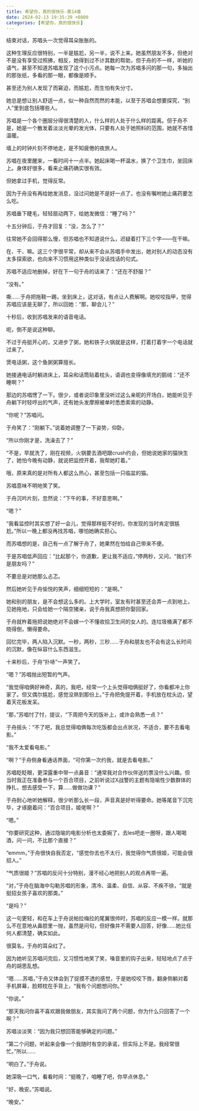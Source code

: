 ```yaml
---
title: 希望你，真的很快乐-第14章
date: 2024-02-13 19:35:39 +0800
categories: [希望你，真的很快乐]
---
```


结束对话，苏唱头一次觉得耳朵胀胀的。

这种生理反应很特别，一半是尴尬，另一半，说不上来。她虽然朋友不多，但绝对不是没有享受过照拂，相反，她得到过不计其数的帮助，但于舟的不一样，听她的语气，甚至不知道苏唱发现了这个小污点。她每一次为苏唱多问的那一句，多抽出的那张纸，多看的那一眼，都像是顺手。

甚至还为别人发现了而窘迫，而尴尬，而生怕有失分寸。

她总是想让别人舒适一点，似一种自然而然的本能，以至于苏唱会想要探究，“别人”里到底包括哪些人。

苏唱是一个各个圈层分得很清楚的人，什么样的人处于什么样的距离。但于舟不是，她是一个散发着淡淡光晕的发光体，只要有人处于她照料的范围，她就不吝惜温暖。

墙上的时钟片刻不停地走，是不知疲倦的夜旅人。

苏唱在夜里醒来，一看时间十一点半。她起床喝一杯温水，换了个卫生巾，坐回床上。身体好很多，看来止痛药确实很有效。

但她拿过手机，觉得反常。

因为于舟没有再给她发消息，没过问她是不是好一点了，也没有嘱咐她止痛药要怎么吃。

苏唱垂下睫毛，轻轻扇动两下，给她发微信：“睡了吗？”

十五分钟后，于舟才回复：“没，怎么了？”

往常她不会回得那么慢，但苏唱也不知道说什么，迟疑着打下三个字——在干嘛。

在、干、嘛。这三个字很平常，却从来不会从苏唱手中发出，她对别人的动态没有太多探索欲，也向来不习惯用这种类似于没话找话的句式。

苏唱不适应地删掉，好在下一句于舟的话来了：“还在不舒服？”

“没有。”

嘶……于舟把拖鞋一踢，坐到床上，这对话，有点让人费解啊。她咬咬指甲，觉得苏唱应该是无聊了，所以回她：“那，聊会儿？”

十秒后，收到苏唱发来的语音电话。

呃，倒不是说这种聊。

不过于舟挺开心的，又进步了粥，她和铁子火锅就是这样，打着打着字一个电话就过来了。

煲电话粥，这个鱼粥粥算擅长。

她接通电话时躺进床上，耳朵和话筒贴着枕头，语调也变得像填充的鹅绒：“还不睡啊？”

那边的苏唱愣了一下。很少，或者说印象里没听过这么亲昵的开场白，她能听见于舟躺下时轻哼出的气声，还有她头发摩擦被单时悉悉索索的动静。

“你呢？”苏唱问。

于舟笑了：“刚躺下。”说着她调整了一下姿势，仰卧。

“所以你刚才是，洗澡去了？”

“不是，早就洗了，刚在视频，火锅要去酒吧跟crush约会，但她说她家的猫快生了，她怕今晚有动静，就说把监控开着，我帮她盯着。”

哦，原来真的是对所有人都这么热心，甚至包括一只临盆的猫。

苏唱意味不明地笑了笑。

于舟沉吟片刻，忽然说：“下午的事，不好意思啊。”

“嗯？”

“我看监控时其实想了好一会儿，觉得那样挺不好的，你发现的当时肯定很尴尬。”所以一晚上都没再找苏唱，哪怕她确实担心。

而苏唱想的是，自己有一点了解于舟了，她果然在怕给自己带来不便。

于是苏唱低声回应：“比起那个，你道歉，更让我不适应，”停两秒，又问，“我们不是朋友吗？”

不要总是对她那么忐忑。

然后她听见于舟愉悦的笑声，细细短短的：“是啊。”

她和别的朋友，是不会想这么多的。上大学时，室友有时甚至还会弄一点到地上，见她拖地，只会给她一个隔空猪亲，说于舟我真想把你娶回家。

于舟就杵着拖把说她绝对不会嫁一个不懂收拾卫生间的女人的。连垃圾桶满了都不晓得倒，懒得要命。

回忆完毕，两人陷入沉默。一秒，两秒，三秒……于舟和朋友也不会有这么长时间的沉默，像在纵容什么东西滋生。

十来秒后，于舟“扑哧”一声笑了。

“嗯？”苏唱抛出短暂的气声。

“我觉得咱俩好神奇，真的，我吧，经常一个上头觉得咱俩挺好了，你看都冲上你家了。但又偶尔尴尬，感觉没熟到那份上。”于舟把免提开着，手机放在枕头边，望着天花板发呆。

“那，”苏唱忖了忖，提议，“下周把今天的饭补上，或许会熟悉一点？”

于舟摇头：“不了吧，我总觉得咱俩每次吃饭都会出点状况，不适合，要不去看电影。”

“我不太爱看电影。”

“啊？”于舟侧身看通话界面，“可你第一次约我，就是去看电影。”

苏唱眨眨眼，更深露重中带一点鼻音：“通常我对合作伙伴送的票没什么兴趣。但当时我正在准备参与一个百合项目，之前听说过X战警的主题有隐喻性少数群体的挣扎，想去感受一下，算……做做功课？”

于舟耐心地听她解释，很少听那么长一段，声音真是好听得要命。她等尾音下沉完毕，才琢磨着问：“百合项目，姬佬啊？”

“嗯。”

“你要研究这种，通过隐喻的电影分析也太委婉了，去les吧走一圈呀，跟人喝喝酒，问一问，不比那个直接？”

“emmm，”于舟很快自我否定，“感觉你去也不太行，我觉得你气质很姬，可能会很招人。”

“气质很姬？”苏唱的反问十分特别，漫不经心地把别人的观点再带一遍。

“对，”于舟在脑海中勾勒苏唱的形象，清冷、温柔、自信、从容、不疾不徐，“就是挺招女孩子喜欢的那类。”

“是吗？”

这一句更轻，和在车上于舟说帕拉梅拉的尾翼很帅时，苏唱的反应一模一样。就那么不在意地从鼻腔里一抛，虽然是问句，但好像并不需要人回答，好像……她比任何人都清楚，确实如此。

很莫名，于舟的耳朵红了。

因为她听见苏唱问完后，又习惯性地笑了笑，嗓音里的钩子出来，轻轻地点了点于舟的胡思乱想。

“嗯……苏唱，”于舟又体会到了捉摸不透的感觉，于是她咬咬下唇，翻身侧躺对着手机屏幕，脸颊枕在手背上，“我有个问题想问你。”

“你说。”

“那天我问你喜不喜欢跟我做朋友，其实我问了两个问题，你为什么只回答了一个啊？”

苏唱淡淡笑：“因为我只想回答能够确定的问题。”

“第二个问题，听起来会像一个我随时有空的承诺，但实际上不是。我经常很忙。”所以……

“明白了。”于舟说。

她深吸一口气，看看时间：“挺晚了，咱睡了吧，你早点休息。”

“好，晚安。”苏唱说。

“晚安。”

